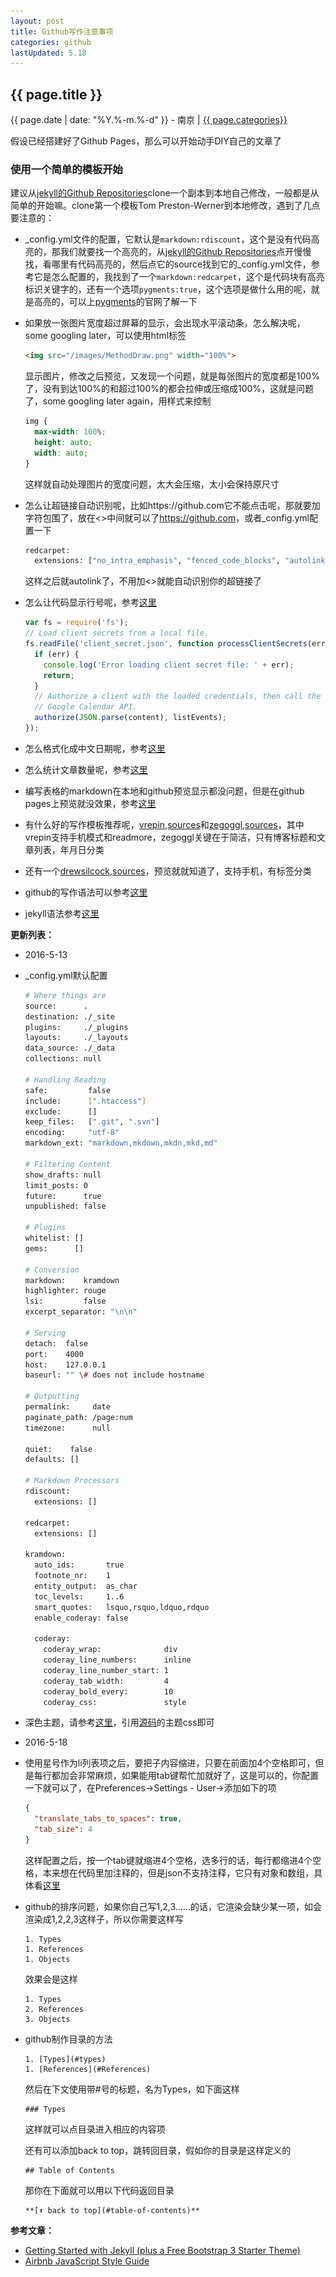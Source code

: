 ```yaml
---
layout: post
title: Github写作注意事项
categories: github
lastUpdated: 5.18
---
```


## {{ page.title }}

{{ page.date | date: "%Y.%-m.%-d" }} - 南京 | <a href="/archive#{{ page.categories }}">{{ page.categories}}</a>

假设已经搭建好了Github Pages，那么可以开始动手DIY自己的文章了

### 使用一个简单的模板开始

建议从[jekyll的Github Repositories][1]clone一个副本到本地自己修改，一般都是从简单的开始嘛。clone第一个模板Tom Preston-Werner到本地修改，遇到了几点要注意的：

* \_config.yml文件的配置，它默认是`markdown:rdiscount`，这个是没有代码高亮的，那我们就要找一个高亮的，从[jekyll的Github Repositories][1]点开慢慢找，看哪里有代码高亮的，然后点它的source找到它的\_config.yml文件，参考它是怎么配置的，我找到了一个`markdown:redcarpet`，这个是代码块有高亮标识关键字的，还有一个选项`pygments:true`，这个选项是做什么用的呢，就是高亮的，可以上[pygments][2]的官网了解一下
* 如果放一张图片宽度超过屏幕的显示，会出现水平滚动条，怎么解决呢，some googling later，可以使用html标签

    ```html
    <img src="/images/MethodDraw.png" width="100%">
    ```

    显示图片，修改之后预览，又发现一个问题，就是每张图片的宽度都是100%了，没有到达100%的和超过100%的都会拉伸或压缩成100%，这就是问题了，some googling later again，用样式来控制

    ```css
    img {
      max-width: 100%;
      height: auto;
      width: auto;
    }
    ```

    这样就自动处理图片的宽度问题，太大会压缩，太小会保持原尺寸

* 怎么让超链接自动识别呢，比如https://github.com它不能点击呢，那就要加字符包围了，放在<>中间就可以了<https://github.com>，或者\_config.yml配置一下

    ```sh
    redcarpet:
      extensions: ["no_intra_emphasis", "fenced_code_blocks", "autolink", "tables", "with_toc_data"]
    ```

    这样之后就autolink了，不用加<>就能自动识别你的超链接了

* 怎么让代码显示行号呢，参考[这里][3]

    ```javascript
    var fs = require('fs');
    // Load client secrets from a local file.
    fs.readFile('client_secret.json', function processClientSecrets(err, content) {
      if (err) {
        console.log('Error loading client secret file: ' + err);
        return;
      }
      // Authorize a client with the loaded credentials, then call the
      // Google Calendar API.
      authorize(JSON.parse(content), listEvents);
    });
    ```

* 怎么格式化成中文日期呢，参考[这里][4]
* 怎么统计文章数量呢，参考[这里][5]
* 编写表格的markdown在本地和github预览显示都没问题，但是在github pages上预览就没效果，参考[这里][6]
* 有什么好的写作模板推荐呢，[vrepin][7],[sources][8]和[zegoggl][9],[sources][10]，其中vrepin支持手机模式和readmore，zegoggl关键在于简洁，只有博客标题和文章列表，年月日分类
* 还有一个[drewsilcock][11],[sources][12]，预览就就知道了，支持手机，有标签分类
* github的写作语法可以参考[这里][13]
* jekyll语法参考[这里][14]

**更新列表：**

* 2016-5-13

* \_config.yml默认配置

    ```sh
    # Where things are
    source:      .
    destination: ./_site
    plugins:     ./_plugins
    layouts:     ./_layouts
    data_source: ./_data
    collections: null

    # Handling Reading
    safe:         false
    include:      [".htaccess"]
    exclude:      []
    keep_files:   [".git", ".svn"]
    encoding:     "utf-8"
    markdown_ext: "markdown,mkdown,mkdn,mkd,md"

    # Filtering Content
    show_drafts: null
    limit_posts: 0
    future:      true
    unpublished: false

    # Plugins
    whitelist: []
    gems:      []

    # Conversion
    markdown:    kramdown
    highlighter: rouge
    lsi:         false
    excerpt_separator: "\n\n"

    # Serving
    detach:  false
    port:    4000
    host:    127.0.0.1
    baseurl: "" \# does not include hostname

    # Outputting
    permalink:     date
    paginate_path: /page:num
    timezone:      null

    quiet:    false
    defaults: []

    # Markdown Processors
    rdiscount:
      extensions: []

    redcarpet:
      extensions: []

    kramdown:
      auto_ids:       true
      footnote_nr:    1
      entity_output:  as_char
      toc_levels:     1..6
      smart_quotes:   lsquo,rsquo,ldquo,rdquo
      enable_coderay: false

      coderay:
        coderay_wrap:              div
        coderay_line_numbers:      inline
        coderay_line_number_start: 1
        coderay_tab_width:         4
        coderay_bold_every:        10
        coderay_css:               style
    ```

* 深色主题，请参考[这里][16]，引用[源码][17]的主题css即可

* 2016-5-18

* 使用星号作为li列表项之后，要把子内容缩进，只要在前面加4个空格即可，但是每行都加会非常麻烦，如果能用tab键帮忙加就好了，这是可以的，你配置一下就可以了，在Preferences->Settings - User->添加如下的项

    ```json
    {
      "translate_tabs_to_spaces": true,
      "tab_size": 4
    }
    ```
    
    这样配置之后，按一个tab键就缩进4个空格，选多行的话，每行都缩进4个空格，本来想在代码里加注释的，但是json不支持注释，它只有对象和数组，具体看[这里][18]

* github的排序问题，如果你自己写1,2,3......的话，它渲染会缺少某一项，如会渲染成1,2,2,3这样子，所以你需要这样写

    ```
    1. Types
    1. References
    1. Objects
    ```

    效果会是这样

    ```
    1. Types  
    2. References  
    3. Objects  
    ```

* github制作目录的方法

    ```
    1. [Types](#types)
    1. [References](#References)
    ```

    然后在下文使用带#号的标题，名为Types，如下面这样

    ```
    ### Types
    ```

    这样就可以点目录进入相应的内容项

    还有可以添加back to top，跳转回目录，假如你的目录是这样定义的

    ```
    ## Table of Contents
    ```

    那你在下面就可以用以下代码返回目录

    ```
    **[⬆ back to top](#table-of-contents)**
    ```

**参考文章：**

* [Getting Started with Jekyll (plus a Free Bootstrap 3 Starter Theme)][15]
* [Airbnb JavaScript Style Guide][19]


[1]: https://github.com/jekyll/jekyll/wiki/Sites 'jekyll的Github Repositories'
[2]: http://pygments.org/
[3]: http://demisx.github.io/jekyll/2014/01/13/improve-code-highlighting-in-jekyll.html
[4]: https://help.shopify.com/themes/liquid/filters/additional-filters#date
[5]: http://stackoverflow.com/questions/33961893/how-to-create-posts-by-month-and-year-table-in-jekyll-without-plugins
[6]: http://stackoverflow.com/questions/16099153/table-not-render-when-use-redcarpet-in-jekyll-github-pages
[7]: http://vrepin.org/
[8]: https://github.com/vitalyrepin/vrepinblog
[9]: https://zegoggl.es/
[10]: http://github.com/jberkel/zegoggl.es
[11]: https://drewsilcock.co.uk/
[12]: https://github.com/drewsberry/drewsberry.github.io
[13]: https://github.com/LearnShare/Learning-Markdown
[14]: http://jekyllrb.com/docs/templates/
[15]: https://scotch.io/tutorials/getting-started-with-jekyll-plus-a-free-bootstrap-3-starter-theme
[16]: https://stylishthemes.github.io/GitHub-Dark/
[17]: https://github.com/StylishThemes/GitHub-Dark
[18]: http://www.json.org/
[19]: https://github.com/airbnb/javascript/blob/master/README.md